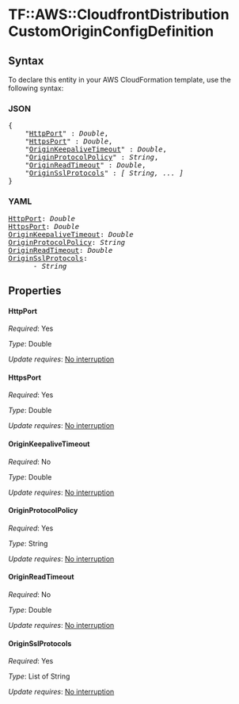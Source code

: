 # TF::AWS::CloudfrontDistribution CustomOriginConfigDefinition

## Syntax

To declare this entity in your AWS CloudFormation template, use the following syntax:

### JSON

<pre>
{
    "<a href="#httpport" title="HttpPort">HttpPort</a>" : <i>Double</i>,
    "<a href="#httpsport" title="HttpsPort">HttpsPort</a>" : <i>Double</i>,
    "<a href="#originkeepalivetimeout" title="OriginKeepaliveTimeout">OriginKeepaliveTimeout</a>" : <i>Double</i>,
    "<a href="#originprotocolpolicy" title="OriginProtocolPolicy">OriginProtocolPolicy</a>" : <i>String</i>,
    "<a href="#originreadtimeout" title="OriginReadTimeout">OriginReadTimeout</a>" : <i>Double</i>,
    "<a href="#originsslprotocols" title="OriginSslProtocols">OriginSslProtocols</a>" : <i>[ String, ... ]</i>
}
</pre>

### YAML

<pre>
<a href="#httpport" title="HttpPort">HttpPort</a>: <i>Double</i>
<a href="#httpsport" title="HttpsPort">HttpsPort</a>: <i>Double</i>
<a href="#originkeepalivetimeout" title="OriginKeepaliveTimeout">OriginKeepaliveTimeout</a>: <i>Double</i>
<a href="#originprotocolpolicy" title="OriginProtocolPolicy">OriginProtocolPolicy</a>: <i>String</i>
<a href="#originreadtimeout" title="OriginReadTimeout">OriginReadTimeout</a>: <i>Double</i>
<a href="#originsslprotocols" title="OriginSslProtocols">OriginSslProtocols</a>: <i>
      - String</i>
</pre>

## Properties

#### HttpPort

_Required_: Yes

_Type_: Double

_Update requires_: [No interruption](https://docs.aws.amazon.com/AWSCloudFormation/latest/UserGuide/using-cfn-updating-stacks-update-behaviors.html#update-no-interrupt)

#### HttpsPort

_Required_: Yes

_Type_: Double

_Update requires_: [No interruption](https://docs.aws.amazon.com/AWSCloudFormation/latest/UserGuide/using-cfn-updating-stacks-update-behaviors.html#update-no-interrupt)

#### OriginKeepaliveTimeout

_Required_: No

_Type_: Double

_Update requires_: [No interruption](https://docs.aws.amazon.com/AWSCloudFormation/latest/UserGuide/using-cfn-updating-stacks-update-behaviors.html#update-no-interrupt)

#### OriginProtocolPolicy

_Required_: Yes

_Type_: String

_Update requires_: [No interruption](https://docs.aws.amazon.com/AWSCloudFormation/latest/UserGuide/using-cfn-updating-stacks-update-behaviors.html#update-no-interrupt)

#### OriginReadTimeout

_Required_: No

_Type_: Double

_Update requires_: [No interruption](https://docs.aws.amazon.com/AWSCloudFormation/latest/UserGuide/using-cfn-updating-stacks-update-behaviors.html#update-no-interrupt)

#### OriginSslProtocols

_Required_: Yes

_Type_: List of String

_Update requires_: [No interruption](https://docs.aws.amazon.com/AWSCloudFormation/latest/UserGuide/using-cfn-updating-stacks-update-behaviors.html#update-no-interrupt)

